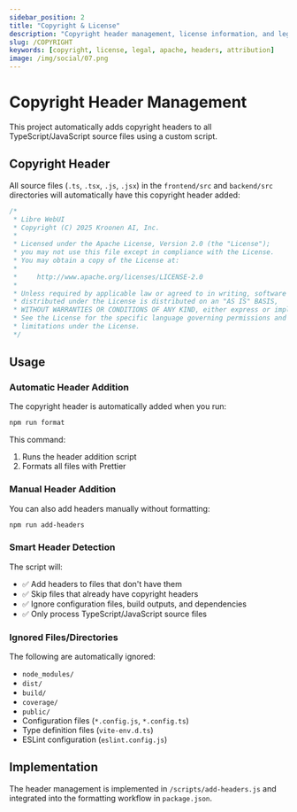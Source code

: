 ```yaml
---
sidebar_position: 2
title: "Copyright & License"
description: "Copyright header management, license information, and legal guidelines for Libre WebUI"
slug: /COPYRIGHT
keywords: [copyright, license, legal, apache, headers, attribution]
image: /img/social/07.png
---
```


# Copyright Header Management

This project automatically adds copyright headers to all TypeScript/JavaScript source files using a custom script.

## Copyright Header

All source files (`.ts`, `.tsx`, `.js`, `.jsx`) in the `frontend/src` and `backend/src` directories will automatically have this copyright header added:

```javascript
/*
 * Libre WebUI
 * Copyright (C) 2025 Kroonen AI, Inc.
 *
 * Licensed under the Apache License, Version 2.0 (the "License");
 * you may not use this file except in compliance with the License.
 * You may obtain a copy of the License at:
 *
 *     http://www.apache.org/licenses/LICENSE-2.0
 *
 * Unless required by applicable law or agreed to in writing, software
 * distributed under the License is distributed on an "AS IS" BASIS,
 * WITHOUT WARRANTIES OR CONDITIONS OF ANY KIND, either express or implied.
 * See the License for the specific language governing permissions and
 * limitations under the License.
 */
```

## Usage

### Automatic Header Addition

The copyright header is automatically added when you run:

```bash
npm run format
```

This command:
1. Runs the header addition script
2. Formats all files with Prettier

### Manual Header Addition

You can also add headers manually without formatting:

```bash
npm run add-headers
```

### Smart Header Detection

The script will:
- ✅ Add headers to files that don't have them
- ✅ Skip files that already have copyright headers
- ✅ Ignore configuration files, build outputs, and dependencies
- ✅ Only process TypeScript/JavaScript source files

### Ignored Files/Directories

The following are automatically ignored:
- `node_modules/`
- `dist/`
- `build/`
- `coverage/`
- `public/`
- Configuration files (`*.config.js`, `*.config.ts`)
- Type definition files (`vite-env.d.ts`)
- ESLint configuration (`eslint.config.js`)

## Implementation

The header management is implemented in `/scripts/add-headers.js` and integrated into the formatting workflow in `package.json`.
